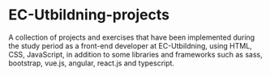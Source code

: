 # EC-Utbildning-projects

A collection of projects and exercises that have been implemented during the study period as a front-end developer at EC-Utbildning, using HTML, CSS, JavaScript, in addition to some libraries and frameworks such as sass, bootstrap, vue.js, angular, react.js and typescript.
